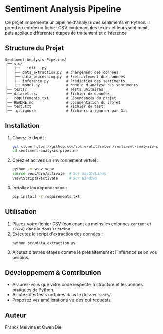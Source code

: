 # Sentiment Analysis Pipeline

Ce projet implémente un pipeline d'analyse des sentiments en Python. Il prend en entrée un fichier CSV contenant des textes et leurs sentiment, puis applique différentes étapes de traitement et d'inférence.

## Structure du Projet

```
Sentiment-Analysis-Pipeline/
│── src/
│   ├── __init__.py
│   ├── data_extraction.py  # Chargement des données
│   ├── data_processing.py  # Prétraitement des données
│   ├── inference.py        # Prédiction des sentiments
│   ├── model.py            # Modèle d'analyse des sentiments
│── tests/                  # Tests unitaires
│── dataset.csv             # Fichier de données
│── requirements.txt        # Dépendances du projet
│── README.md               # Documentation du projet
│── test.txt                # Fichier de test
│── .gitignore              # Fichiers à ignorer par Git
```

## Installation

1. Clonez le dépôt :
   ```bash
   git clone https://github.com/votre-utilisateur/sentiment-analysis-pipeline.git
   cd sentiment-analysis-pipeline
   ```

2. Créez et activez un environnement virtuel :
   ```bash
   python -m venv venv
   source venv/bin/activate  # Sur macOS/Linux
   venv\Scripts\activate     # Sur Windows
   ```

3. Installez les dépendances :
   ```bash
   pip install -r requirements.txt
   ```

## Utilisation

1. Placez votre fichier CSV (contenant au moins les colonnes `content` et `score`) dans le dossier racine.
2. Exécutez le script d'extraction des données :
   ```bash
   python src/data_extraction.py
   ```
3. Ajoutez d'autres étapes comme le prétraitement et l'inférence selon vos besoins.

## Développement & Contribution

- Assurez-vous que votre code respecte la structure et les bonnes pratiques de Python.
- Ajoutez des tests unitaires dans le dossier `tests/`.
- Proposez vos améliorations via des pull requests.

## Auteur
Franck Melvine et Owen Diel 


